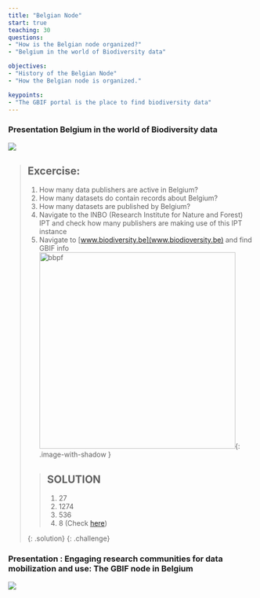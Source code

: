 ```yaml
---
title: "Belgian Node"
start: true
teaching: 30
questions:
- "How is the Belgian node organized?"
- "Belgium in the world of Biodiversity data"

objectives:
- "History of the Belgian Node"
- "How the Belgian node is organized."

keypoints:
- "The GBIF portal is the place to find biodiversity data"
---
```


### Presentation  Belgium in the world of Biodiversity data 

<a href="https://docs.google.com/presentation/d/1M9VWVUgmBFdlk7ZQkA-sO3qxkoTTx6fKzV-jZNzEF9Y/edit?usp=sharing">
    <img src="{{ '/assets/img/gbif_belgium.PNG' | relative_url }}">
  </a>

> ## Excercise:
> 
> 1. How many data publishers are active in Belgium?
> 2. How many datasets do contain records about Belgium?
> 3. How many datasets are published by Belgium?
> 4. Navigate to the INBO (Research Institute for Nature and Forest) IPT and check how many publishers are making use of this IPT instance
> 5. Navigate to [www.biodiversity.be](www.biodioversity.be) and find GBIF info
> <img src="{{ 'assets/img/extra/bbpf.PNG' | relative_url }}" alt="bbpf" width="400">{: .image-with-shadow }
>
> > ## SOLUTION
> > 1. 27
> > 2. 1274
> > 3. 536
> > 4. 8 (Check [here](https://ipt.inbo.be/?sort=organisation&order=asc&page=13))
> > 
> {: .solution}
{: .challenge}

### Presentation : Engaging research communities for data mobilization and use: The GBIF node in Belgium

<a href="https://docs.google.com/presentation/d/1o6RZPVvMhMwqApIN5UYfCDgqMC-yi33bqMHTXXZNXk0/edit?usp=sharing">
    <img src="{{ '/assets/img/gbif_belgium2.PNG' | relative_url }}">
  </a>
